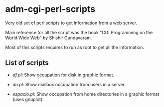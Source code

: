 # adm-cgi-perl-scripts

Very old set of perl scripts to get information from a web server.

Main reference for all the script was the book "CGI Programming on the World Wide Web" by Shishir Gundavaram.

Most of this scripts requires to run as root to get all the information.

## List of scripts

- *df.pl*: Show occupation for disk in graphic format.

- *du.pl*: Show mailbox occupation from users in a server.

- *espacio.pl*: Show occupation from home directories in a graphic format (uses gnuplot).
